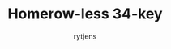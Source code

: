 ---
author: rytjens
baseLayouts: [Colemak]
firmwares: [ZMK]
hasHomeRowMods: false
hasLetterOnThumb: false
hasRotaryEncoder: false
isAutoShiftEnabled: false
isComboEnabled: true
isSplit: true
isTapDanceEnabled: false
keybindings: [Spreadsheets]
keyboard: Chocofi
keyCount: 34
keymapImage: https://imgur.com/RAvTfib
keymapUrl:
languages: [English]
layerCount: 4
OS: [Windows]
stagger: columnar
summary: "Keymap for a custom 34-key split keyboard that doesn't use homerow or callum style mods."
title: "Homerow-less 34-key"
writeup: ""
---